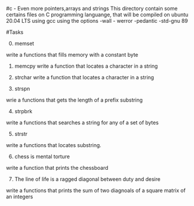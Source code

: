 #c - Even more pointers,arrays and strings
This directory contain some certains files on C programming languange, that will be compiled on ubuntu 20.04 LTS using gcc using the options -wall - werror -pedantic -std-gnu 89

#Tasks

0. memset
  
 write a functions that fills memory with a constant byte

1. memcpy
write a function that locates a character in a string

2. strchar
 write a function that locates a character in a string

3. strspn

 wrie a functions that gets the length of a prefix substring

4. strpbrk

 write a functions that searches a string for any of a set of bytes

5. strstr

write a functions that locates substring.

6. chess is mental torture

write a function that prints the chessboard

7. The line of life is a ragged diagonal between duty and desire

 write a functions that prints the sum of two diagnoals of a square matrix of an integers
